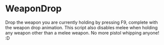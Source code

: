 # WeaponDrop
Drop the weapon you are currently holding by pressing F9, complete with the weapon drop animation. This script also disables melee when holding any weapon other than a melee weapon. No more pistol whipping anyone! :D
